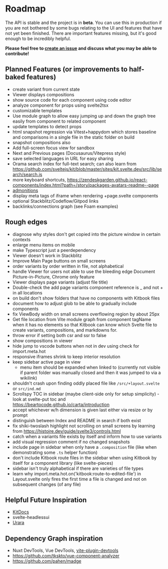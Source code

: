 # Roadmap

The API is stable and the project is in **beta**. You can use this in production if you are not bothered by some bugs relating to the UI and features that have not yet been finished. There are important features missing, but it's good enough to be incredibly helpful.

**Please feel free to [create an issue](https://github.com/jacob-8/kitbook/issues/new) and discuss what you may be able to contribute!**

## Planned Features (or improvements to half-baked features)

- create variant from current state
- Viewer displays compositions
- show source code for each component using code editor
- analyze component for props using svelte2tsx
- customizable templates
- Use module graph to allow easy jumping up and down the graph tree easily from component to related component
- update templates to detect props
- html snapshot regression via Vitest+happydom which stores baseline and comparisons in a single file in the static folder on build
- snapshot compositions also
- Add full-screen focus view for sandbox
- Next and Previous pages (Docusaurus/Vitepress style)
- save selected languages in URL for easy sharing
- Orama search index for full-text search; can also learn from https://github.com/sveltejs/kit/blob/master/sites/kit.svelte.dev/src/lib/search/search.js
- more keyboard shortcuts, https://zendeskgarden.github.io/react-components/index.html?path=/story/packages-avatars-readme--page
- [admonitions](https://docusaurus.io/docs/markdown-features/admonitions)
- display meta tags of iframe when rendering +page.svelte components
- optional Stackblitz/Codeflow/Gitpod links
- backlinks/connections graph (see Foam examples)

## Rough edges 

- diagnose why styles don't get copied into the picture window in certain contexts
- enlarge menu items on mobile
- make Typescript just a peerdependency
- Viewer doesn't work in Stackblitz
- Improve Main Page buttons on small screens
- order variants by order written in file, not alphabetical
- handle Viewer for users not able to use the bleeding edge Document Picture-in-Picture, Chrome only feature
- Viewer displays page variants (adjust file title)
- Double-check the add page variants component reference is _ and not + in all locations
- on build don't show folders that have no components with Kitbook files 
- document how to adjust glob to be able to gradually include components
- fix ViewBody width on small screens overflowing region by about 25px
- Get file location from Vite module graph from component tagName when it has no elements so that Kitbook can know which Svelte file to create variants, compositions, and markdowns for.
- throw error if setting both csr and ssr to false
- show compositions in viewer
- hide jump to vscode buttons when not in dev using check for import.meta.hot
- responsive iframes shrink to keep interior resolution
- keep sidebar active page in view
  - menu item should be expanded when linked to (currently not visible if parent folder was manually closed and then it was jumped to via a wikilink)
- shouldn't crash upon finding oddly placed file like `/src/+layout.svelte` or `src/ind.md`
- Scrollspy TOC in sidebar (maybe client-side only for setup simplicity) - look at svelte-put toc and https://beartocode.github.io/carta/introduction
- accept whichever w/h dimension is given last either via resize or by prompt
- distinguish between Index and README in search if both exist
- fix shiki-twoslash highlight not scrolling on small screens by learning from https://histoire.dev/guide/svelte3/controls.html
- catch when a variants file exists by itself and inform how to use variants
- add visual regression comment if no changed snapshots
- include page in sidebar when only have a `.composition` file (like when demonstrating some `.ts` helper function)
- don't include Kitbook route files in the sidebar when using Kitbook by itself for a component library (like svelte-pieces)
- sidebar isn't truly alphabetical if there are varieties of file types
- learn why import.meta.hot.on('kitbook:route-to-edited-file') in Layout.svelte only fires the first time a file is changed and not on subsequent changes (of any file)

## Helpful Future Inspiration

- [KitDocs](https://kit-docs.svelteness.dev/) 
- svelte-headlessui
- [Urara](https://github.com/importantimport/urara)

## Dependency Graph inspiration
- Nuxt DevTools, Vue DevTools, [vite-plugin-devtools](https://github.com/pheno-agency/vite-plugin-devtools)
- https://github.com/tkskto/vue-component-analyzer
- https://github.com/pahen/madge

